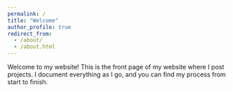 ```yaml
---
permalink: /
title: "Welcome"
author_profile: true
redirect_from: 
  - /about/
  - /about.html
---
```


Welcome to my website! This is the front page of my website where I post projects. I document everything as I go, and you can find my process from start to finish. 
